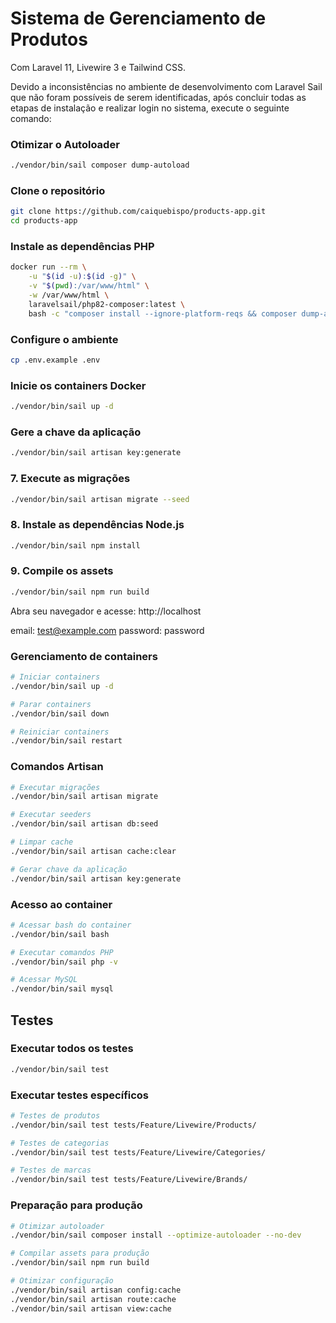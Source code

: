 # Sistema de Gerenciamento de Produtos

Com Laravel 11, Livewire 3 e Tailwind CSS.

Devido a inconsistências no ambiente de desenvolvimento com Laravel Sail que não foram possíveis de serem identificadas, após concluir todas as etapas de instalação e realizar login no sistema, execute o seguinte comando:

### Otimizar o Autoloader
```bash
./vendor/bin/sail composer dump-autoload
```

### Clone o repositório
```bash
git clone https://github.com/caiquebispo/products-app.git
cd products-app
```

### Instale as dependências PHP
```bash
docker run --rm \
    -u "$(id -u):$(id -g)" \
    -v "$(pwd):/var/www/html" \
    -w /var/www/html \
    laravelsail/php82-composer:latest \
    bash -c "composer install --ignore-platform-reqs && composer dump-autoload"
```

### Configure o ambiente
```bash
cp .env.example .env
```

### Inicie os containers Docker
```bash
./vendor/bin/sail up -d
```

### Gere a chave da aplicação
```bash
./vendor/bin/sail artisan key:generate
```

### 7. Execute as migrações
```bash
./vendor/bin/sail artisan migrate --seed
```

### 8. Instale as dependências Node.js
```bash
./vendor/bin/sail npm install
```

### 9. Compile os assets
```bash
./vendor/bin/sail npm run build
```
Abra seu navegador e acesse: http://localhost

email: test@example.com
password: password

### Gerenciamento de containers
```bash
# Iniciar containers
./vendor/bin/sail up -d

# Parar containers
./vendor/bin/sail down

# Reiniciar containers
./vendor/bin/sail restart
```

### Comandos Artisan
```bash
# Executar migrações
./vendor/bin/sail artisan migrate

# Executar seeders
./vendor/bin/sail artisan db:seed

# Limpar cache
./vendor/bin/sail artisan cache:clear

# Gerar chave da aplicação
./vendor/bin/sail artisan key:generate
```

### Acesso ao container
```bash
# Acessar bash do container
./vendor/bin/sail bash

# Executar comandos PHP
./vendor/bin/sail php -v

# Acessar MySQL
./vendor/bin/sail mysql
```

## Testes

### Executar todos os testes
```bash
./vendor/bin/sail test
```

### Executar testes específicos
```bash
# Testes de produtos
./vendor/bin/sail test tests/Feature/Livewire/Products/

# Testes de categorias
./vendor/bin/sail test tests/Feature/Livewire/Categories/

# Testes de marcas
./vendor/bin/sail test tests/Feature/Livewire/Brands/
```

### Preparação para produção
```bash
# Otimizar autoloader
./vendor/bin/sail composer install --optimize-autoloader --no-dev

# Compilar assets para produção
./vendor/bin/sail npm run build

# Otimizar configuração
./vendor/bin/sail artisan config:cache
./vendor/bin/sail artisan route:cache
./vendor/bin/sail artisan view:cache
```

